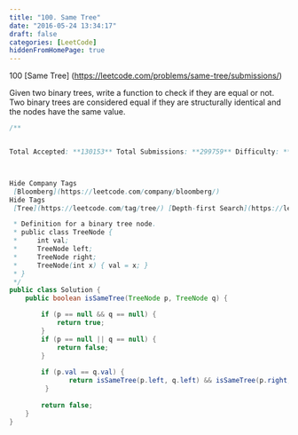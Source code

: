 ```yaml
---
title: "100. Same Tree"
date: "2016-05-24 13:34:17"
draft: false
categories: [LeetCode]
hiddenFromHomePage: true
---
```

100  [Same Tree]
(https://leetcode.com/problems/same-tree/submissions/)

Given two binary trees, write a function to check if they are equal or not.
Two binary trees are considered equal if they are structurally identical and the nodes have the same value.

```java
/**


Total Accepted: **130153** Total Submissions: **299759** Difficulty: **Easy**



Hide Company Tags
 [Bloomberg](https://leetcode.com/company/bloomberg/)
Hide Tags
 [Tree](https://leetcode.com/tag/tree/) [Depth-first Search](https://leetcode.com/tag/depth-first-search/)

 * Definition for a binary tree node.
 * public class TreeNode {
 *     int val;
 *     TreeNode left;
 *     TreeNode right;
 *     TreeNode(int x) { val = x; }
 * }
 */
public class Solution {
    public boolean isSameTree(TreeNode p, TreeNode q) {

        if (p == null && q == null) {
            return true;
        } 
        if (p == null || q == null) {
            return false;
        }
        
        if (p.val == q.val) {
               return isSameTree(p.left, q.left) && isSameTree(p.right, q.right);
         }
        
        return false;
    }
}
```

